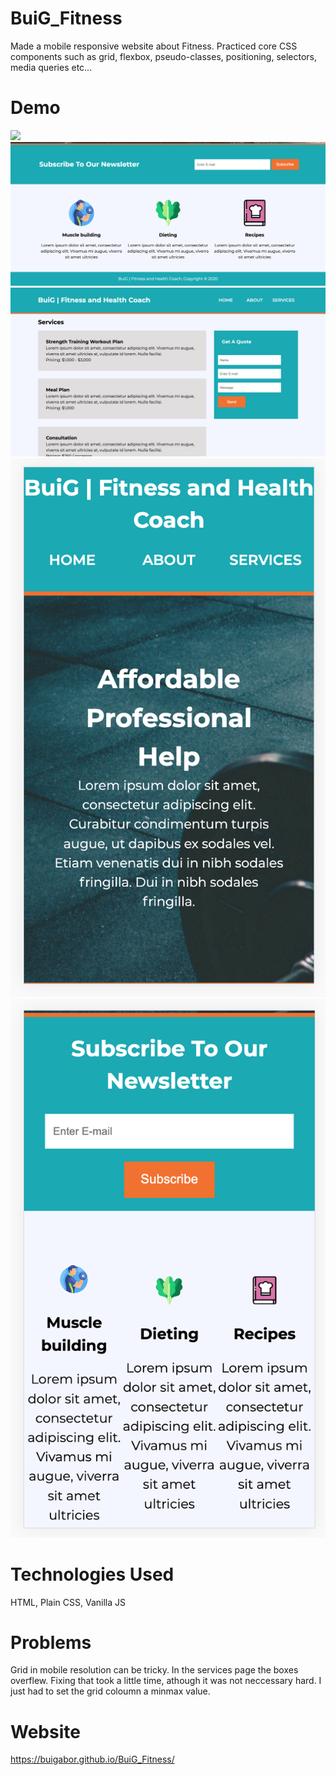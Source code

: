 # BuiG_Fitness

Made a mobile responsive website about Fitness. Practiced core CSS components such as grid, flexbox, pseudo-classes, positioning, selectors, media queries etc...

# Demo

<img src="Demo/Demo1.png">
<img src="Demo/Demo2.png">
<img src="Demo/Demo3.png">
<img src="Demo/Demo4.png">
<img src="Demo/Demo5.png">

# Technologies Used

HTML, Plain CSS, Vanilla JS

# Problems

Grid in mobile resolution can be tricky. In the services page the boxes overflew. Fixing that took a little time, athough it was not neccessary hard. I just had to set the grid coloumn a minmax value.

# Website

https://buigabor.github.io/BuiG_Fitness/

